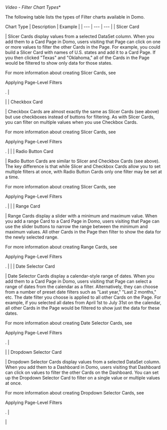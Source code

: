 

*Video - Filter Chart Types**


 The following table lists the types of Filter charts available in Domo.


 Chart Type
  |
 Description
  |
 Example
  |
| --- | --- | --- |
|
 Slicer Card

|
 Slicer Cards display values from a selected DataSet column. When you add them to a Card Page in Domo, users visiting that Page can click on one or more values to filter the other Cards in the Page. For example, you could build a Slicer Card with names of U.S. states and add it to a Card Page. If you then clicked "Texas" and "Oklahoma," all of the Cards in the Page would be filtered to show only data for those states.


 For more information about creating Slicer Cards, see

Applying Page-Level Filters

.
  |

|
|
 Checkbox Card

|
 Checkbox Cards are almost exactly the same as Slicer Cards (see above) but use checkboxes instead of buttons for filtering. As with Slicer Cards, you can filter on multiple values when you use Checkbox Cards.


 For more information about creating Slicer Cards, see

Applying Page-Level Filters

.
  |  |
|
 Radio Button Card

|
 Radio Button Cards are similar to Slicer and Checkbox Cards (see above). The key difference is that while Slicer and Checkbox Cards allow you to set multiple filters at once, with Radio Button Cards only one filter may be set at a time.


 For more information about creating Slicer Cards, see

Applying Page-Level Filters

.
  |  |
|
 Range Card

|
 Range Cards display a slider with a minimum and maximum value. When you add a range Card to a Card Page in Domo, users visiting that Page can use the slider buttons to narrow the range between the minimum and maximum values. All other Cards in the Page then filter to show the data for the newly selected range.


 For more information about creating Range Cards, see

Applying Page-Level Filters

.
  |  |
|
 Date Selector Card

|
 Date Selector Cards display a calendar-style range of dates. When you add them to a Card Page in Domo, users visiting that Page can select a range of dates from the calendar as a filter. Alternatively, they can choose from a number of preset date filters such as "Last year," "Last 2 months," etc. The date filter you choose is applied to all other Cards on the Page. For example, if you selected all dates from April 1st to July 31st on the calendar, all other Cards in the Page would be filtered to show just the data for these dates.


 For more information about creating Date Selector Cards, see

Applying Page-Level Filters

.
  |

|
|
 Dropdown Selector Card


 |
 Dropdown Selector Cards display values from a selected DataSet column. When you add them to a Dashboard in Domo, users visiting that Dashboard can click on values to filter the other Cards on the Dashboard. You can set up the Dropdown Selector Card to filter on a single value or multiple values at once.


 For more information about creating Dropdown Selector Cards, see

Applying Page-Level Filters

.
  |

|


